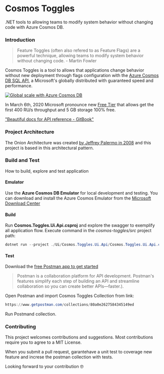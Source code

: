 # Cosmos Toggles
.NET tools to allowing teams to modify system behavior without changing code with Azure Cosmos DB.

### Introduction

>Feature Toggles (often also refered to as Feature Flags) are a powerful technique, allowing teams to modify 
system behavior without changing code. - Martin Fowler

Cosmos Toggles is a tool to allows that applications change behavior without new deployment through flags configuration 
with the [Azure Cosmos DB SQL API](https://bit.ly/3cEQKuP), a Microsoft's globally distributed with guaranteed speed and performance.

[![Global scale with Azure Cosmos DB](https://i.imgur.com/g8zAuTh.png)](https://docs.microsoft.com/en-us/azure/cosmos-db/introduction)

In March 6th, 2020 Microsoft pronounce new [Free Tier](https://bit.ly/3atWXbB) that allows get the first 400 RU/s throughput and 5 GB storage 100% free. 

["Beautiful docs for API reference - GitBook"](https://bruno-brandes.gitbook.io/cosmos-toggles/)

### Project Architecture

The Onion Architecture was created [by Jeffrey Palermo in 2008](https://jeffreypalermo.com/2008/07/the-onion-architecture-part-1/) and this project is based in this architectural pattern.

### Build and Test
How to build, explore and test application

#### Emulator
Use the **Azure Cosmos DB Emulator** for local development and testing.  You can download and install the Azure Cosmos Emulator from the [Microsoft Download Center](https://aka.ms/cosmosdb-emulator)

#### Build
Run **Cosmos.Toggles.Ui.Api.csproj** and explore the swagger to exemplify all application flow. Execute command in the *cosmos-toggles/src* project path:
```powershell
dotnet run --project ./Ui/Cosmos.Toggles.Ui.Api/Cosmos.Toggles.Ui.Api.csproj
```

#### Test
Download the [free Postman app to get started](https://www.postman.com/downloads/)

>Postman is a collaboration platform for API development. Postman's features simplify each step of building an API and streamline collaboration so you can create better APIs—faster.).

Open Postman and import Cosmos Toggles Collection from link:
```powershell
https://www.getpostman.com/collections/80a0e2627584345149ed
```

Run Postmand collection.

### Contributing

This project welcomes contributions and suggestions. Most contributions require you to agree to a MIT License.

When you submit a pull request, garantehave a unit test to coverage new feature and increse the postman collection with tests.

Looking forward to your contribution 🤓
